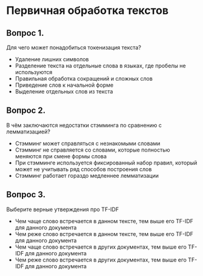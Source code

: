 # Первичная обработка текстов

## Вопрос 1. 
Для чего может понадобиться токенизация текста?

* Удаление лишних символов
* Разделение текста на отдельные слова в языках, где пробелы не используются
* Правильная обработка сокращений и сложных слов
* Приведение слов к начальной форме
* Выделение отдельных слов из текста

## Вопрос 2. 
В чём заключаются недостатки стэмминга по сравнению с лемматизацией?

* Стэмминг может справляться с незнакомыми словами
* Стэмминг не справляется со словами, которые полностью меняются при смене формы слова
* При стэмминге используется фиксированный набор правил, который может не учитывать ряд способов построения слов
* Стэмминг работает гораздо медленнее лемматизации

## Вопрос 3. 
Выберите верные утверждения про TF-IDF

* Чем чаще слово встречается в данном тексте, тем выше его TF-IDF для данного документа
* Чем реже слово встречается в данном тексте, тем выше его TF-IDF для данного документа
* Чем чаще слово встречается в других документах, тем выше его TF-IDF для данного документа
* Чем реже слово встречается в других документах, тем выше его TF-IDF для данного документа


